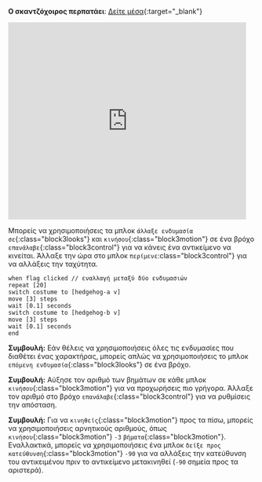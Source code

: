 **Ο σκαντζόχοιρος περπατάει**: [Δείτε μέσα](https://scratch.mit.edu/projects/591163631/editor){:target="_blank"}

<div class="scratch-preview">
  <iframe allowtransparency="true" width="485" height="402" src="https://scratch.mit.edu/projects/embed/591163631/?autostart=false" frameborder="0"></iframe>
</div>

Μπορείς να χρησιμοποιήσεις τα μπλοκ `άλλαξε ενδυμασία σε`{:class="block3looks"} και `κινήσου`{:class="block3motion"} σε ένα βρόχο `επανάλαβε`{:class="block3control"} για να κάνεις ένα αντικείμενο να κινείται. Άλλαξε την ώρα στο μπλοκ `περίμενε`:class="block3control"} για να αλλάξεις την ταχύτητα.

```blocks3
when flag clicked // εναλλαγή μεταξύ δύο ενδυμασιών
repeat [20]
switch costume to [hedgehog-a v]
move [3] steps
wait [0.1] seconds
switch costume to [hedgehog-b v]
move [3] steps
wait [0.1] seconds
end
```

**Συμβουλή:** Εάν θέλεις να χρησιμοποιήσεις όλες τις ενδυμασίες που διαθέτει ένας χαρακτήρας, μπορείς απλώς να χρησιμοποιήσεις το μπλοκ `επόμενη ενδυμασία`{:class="block3looks"} σε ένα βρόχο.

**Συμβουλή:** Αύξησε τον αριθμό των βημάτων σε κάθε μπλοκ `κινήσου`{:class="block3motion"} για να προχωρήσεις πιο γρήγορα. Άλλαξε τον αριθμό στο βρόχο `επανάλαβε`{:class="block3control"} για να ρυθμίσεις την απόσταση.

**Συμβουλή:** Για να `κινηθείς`{:class="block3motion"} προς τα πίσω, μπορείς να χρησιμοποιήσεις αρνητικούς αριθμούς, όπως `κινήσου`{:class="block3motion"} `-3` `βήματα`{:class="block3motion"}. Εναλλακτικά, μπορείς να χρησιμοποιήσεις ένα μπλοκ `δείξε προς κατεύθυνση`{:class="block3motion"} `-90` για να αλλάξεις την κατεύθυνση του αντικειμένου πριν το αντικείμενο μετακινηθεί (`-90` σημεία προς τα αριστερά).


